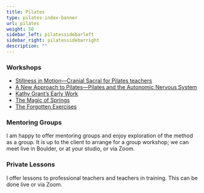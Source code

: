 ```yaml
---
title: Pilates
type: pilates-index-banner
url: pilates
weight: 50
sidebar_left: pilatessidebarleft
sidebar_right: pilatessidebarright
description: ""
---
```

### Workshops

- [Stillness in Motion—Cranial Sacral for Pilates teachers](/workshops#stillness-in-motion)
- [A New Approach to Pilates—Pilates and the Autonomic Nervous System](/workshops#a-new-approach-to-pilates)
- [Kathy Grant’s Early Work](/workshops#kathy-grants-early-work)
- [The Magic of Springs](/workshops#the-magic-of-springs)
- [The Forgotten Exercises](/workshops#the-forgotten-exercises)

### Mentoring Groups

I am happy to offer mentoring groups and enjoy exploration of the method as a group. It is up to the client to arrange for a group workshop; we can meet live in Boulder, or at your studio, or via Zoom.

### Private Lessons

I offer lessons to professional teachers and teachers in training. This can be done live or via Zoom.

